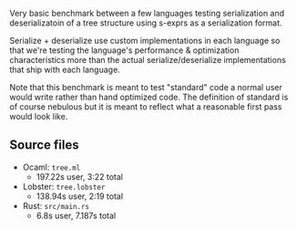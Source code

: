 Very basic benchmark between a few languages testing serialization and deserializatoin of a tree structure using s-exprs as a serialization format.

Serialize + deserialize use custom implementations in each language so that we're testing the language's performance & optimization characteristics
more than the actual serialize/deserialize implementations that ship with each language.

Note that this benchmark is meant to test "standard" code a normal user would write rather than hand optimized code. The definition of standard
is of course nebulous but it is meant to reflect what a reasonable first pass would look like.

## Source files

- Ocaml: `tree.ml`
  - 197.22s user, 3:22 total
- Lobster: `tree.lobster`
  - 138.94s user, 2:19 total
- Rust: `src/main.rs`
  - 6.8s user, 7.187s total
